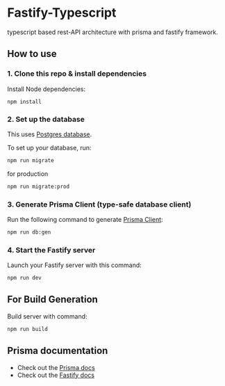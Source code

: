 # Fastify-Typescript
typescript based rest-API architecture with prisma and fastify framework.

## How to use

### 1. Clone this repo & install dependencies

Install Node dependencies:

`npm install`

### 2. Set up the database

This uses [Postgres database](https://www.postgresql.org/).

To set up your database, run:

```sh
npm run migrate
```

for production

```sh
npm run migrate:prod
```

### 3. Generate Prisma Client (type-safe database client)

Run the following command to generate [Prisma Client](https://www.prisma.io/docs/reference/tools-and-interfaces/prisma-client/generating-prisma-client):

```sh
npm run db:gen
```

### 4. Start the Fastify server

Launch your Fastify server with this command:

```sh
npm run dev
```

## For Build Generation

Build server with command: 

```sh
npm run build
```

## Prisma documentation
- Check out the [Prisma docs](https://www.prisma.io/docs/)
- Check out the [Fastify docs](https://www.fastify.io/docs/latest/)
